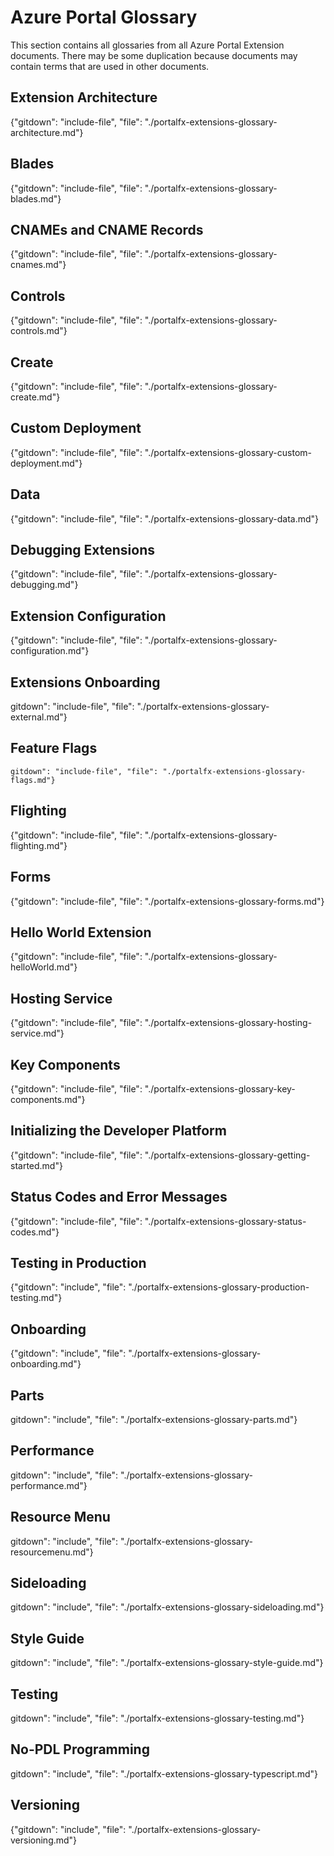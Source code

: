 
# Azure Portal Glossary

 This section contains all glossaries from all Azure Portal Extension documents. There may be some duplication because documents may contain terms that are used in other documents.

<!--TODO:  The order in this document should match the main index. -->


## Extension Architecture

{"gitdown": "include-file", "file": "./portalfx-extensions-glossary-architecture.md"}

## Blades 

{"gitdown": "include-file", "file": "./portalfx-extensions-glossary-blades.md"}

## CNAMEs and CNAME Records

{"gitdown": "include-file", "file": "./portalfx-extensions-glossary-cnames.md"}

## Controls

{"gitdown": "include-file", "file": "./portalfx-extensions-glossary-controls.md"}

## Create

{"gitdown": "include-file", "file": "./portalfx-extensions-glossary-create.md"}

## Custom Deployment 

{"gitdown": "include-file", "file": "./portalfx-extensions-glossary-custom-deployment.md"}

## Data 

{"gitdown": "include-file", "file": "./portalfx-extensions-glossary-data.md"}

## Debugging Extensions 

{"gitdown": "include-file", "file": "./portalfx-extensions-glossary-debugging.md"}

## Extension Configuration

{"gitdown": "include-file", "file": "./portalfx-extensions-glossary-configuration.md"}

## Extensions Onboarding

<!--TODO:  Determine which glossary terms are included in other bp documents previous to deleting this one -->

  gitdown": "include-file", "file": "./portalfx-extensions-glossary-external.md"}

## Feature Flags

    gitdown": "include-file", "file": "./portalfx-extensions-glossary-flags.md"}

## Flighting 

  {"gitdown": "include-file", "file": "./portalfx-extensions-glossary-flighting.md"}
  
## Forms 

  {"gitdown": "include-file", "file": "./portalfx-extensions-glossary-forms.md"}

## Hello World Extension

  {"gitdown": "include-file", "file": "./portalfx-extensions-glossary-helloWorld.md"}

## Hosting Service

  {"gitdown": "include-file", "file": "./portalfx-extensions-glossary-hosting-service.md"}
  
## Key Components 

  {"gitdown": "include-file", "file": "./portalfx-extensions-glossary-key-components.md"}

## Initializing the Developer Platform

  {"gitdown": "include-file", "file": "./portalfx-extensions-glossary-getting-started.md"}

## Status Codes and Error Messages

  {"gitdown": "include-file", "file": "./portalfx-extensions-glossary-status-codes.md"}

## Testing in Production

{"gitdown": "include", "file": "./portalfx-extensions-glossary-production-testing.md"}

## Onboarding

{"gitdown": "include", "file": "./portalfx-extensions-glossary-onboarding.md"}

## Parts

  gitdown": "include", "file": "./portalfx-extensions-glossary-parts.md"}

## Performance

  gitdown": "include", "file": "./portalfx-extensions-glossary-performance.md"}

## Resource Menu

  gitdown": "include", "file": "./portalfx-extensions-glossary-resourcemenu.md"}

## Sideloading

  gitdown": "include", "file": "./portalfx-extensions-glossary-sideloading.md"}

## Style Guide

  gitdown": "include", "file": "./portalfx-extensions-glossary-style-guide.md"}

## Testing

  gitdown": "include", "file": "./portalfx-extensions-glossary-testing.md"}

## No-PDL Programming

  gitdown": "include", "file": "./portalfx-extensions-glossary-typescript.md"}

## Versioning

{"gitdown": "include", "file": "./portalfx-extensions-glossary-versioning.md"}  